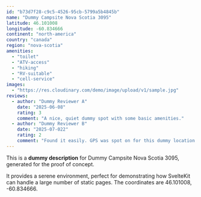 ```yaml
---
id: "b73d7f28-c9c5-4526-95cb-5799a5b4845b"
name: "Dummy Campsite Nova Scotia 3095"
latitude: 46.101008
longitude: -60.834666
continent: "north-america"
country: "canada"
region: "nova-scotia"
amenities:
  - "toilet"
  - "ATV-access"
  - "hiking"
  - "RV-suitable"
  - "cell-service"
images:
  - "https://res.cloudinary.com/demo/image/upload/v1/sample.jpg"
reviews:
  - author: "Dummy Reviewer A"
    date: "2025-06-08"
    rating: 3
    comment: "A nice, quiet dummy spot with some basic amenities."
  - author: "Dummy Reviewer B"
    date: "2025-07-022"
    rating: 2
    comment: "Found it easily. GPS was spot on for this dummy location."
---
```


This is a **dummy description** for Dummy Campsite Nova Scotia 3095, generated for the proof of concept.

It provides a serene environment, perfect for demonstrating how SvelteKit can handle a large number of static pages. The coordinates are 46.101008, -60.834666.
